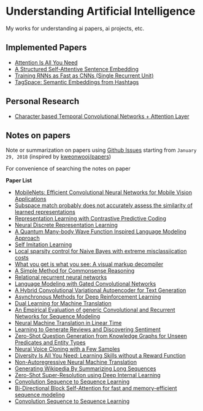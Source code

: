 # Understanding Artificial Intelligence

My works for understanding ai papers, ai projects, etc.

## Implemented Papers

- [Attention Is All You Need](https://github.com/flrngel/Transformer-tensorflow)
- [A Structured Self-Attentive Sentence Embedding](https://github.com/flrngel/Self-Attentive-tensorflow)
- [Training RNNs as Fast as CNNs (Single Recurrent Unit)](https://github.com/flrngel/sru-tensorflow)
- [TagSpace: Semantic Embeddings from Hashtags](https://github.com/flrngel/TagSpace-tensorflow)

## Personal Research

- [Character based Temporal Convolutional Networks + Attention Layer](https://github.com/flrngel/TCN-with-attention)

## Notes on papers

Note or summarization on papers using [Github Issues](https://github.com/flrngel/understanding-ai/issues?utf8=%E2%9C%93&q=is%3Aissue+is%3Aopen+sort%3Acreated-desc) starting from `January 29, 2018`
(inspired by [kweonwooj/papers](https://github.com/kweonwooj/papers))

For convenience of searching the notes on paper

**Paper List**

- [MobileNets: Efficient Convolutional Neural Networks for Mobile Vision Applications](https://github.com/flrngel/understanding-ai/issues/26)
- [Subspace match probably does not accurately assess the similarity of learned representations](https://github.com/flrngel/understanding-ai/issues/25)
- [Representation Learning with Contrastive Predictive Coding](https://github.com/flrngel/understanding-ai/issues/24)
- [Neural Discrete Representation Learning](https://github.com/flrngel/understanding-ai/issues/23)
- [A Quantum Many-body Wave Function Inspired Language Modeling Approach](https://github.com/flrngel/understanding-ai/issues/22)
- [Self Imitation Learning](https://github.com/flrngel/understanding-ai/issues/21)
- [Local sparsity control for Naive Bayes with extreme misclassiication costs](https://github.com/flrngel/understanding-ai/issues/20)
- [What you get is what you see: A visual markup decompiler](https://github.com/flrngel/understanding-ai/issues/19)
- [A Simple Method for Commonsense Reasoning](https://github.com/flrngel/understanding-ai/issues/18)
- [Relational recurrent neural networks](https://github.com/flrngel/understanding-ai/issues/17)
- [Language Modeling with Gated Convolutional Networks](https://github.com/flrngel/understanding-ai/issues/16)
- [A Hybrid Convolutional Variational Autoencoder for Text Generation](https://github.com/flrngel/understanding-ai/issues/15)
- [Asynchronous Methods for Deep Reinforcement Learning](https://github.com/flrngel/understanding-ai/issues/14)
- [Dual Learning for Machine Translation](https://github.com/flrngel/understanding-ai/issues/13)
- [An Empirical Evaluation of generic Convolutional and Recurrent Networks for Sequence Modeling](https://github.com/flrngel/understanding-ai/issues/12)
- [Neural Machine Translation in Linear Time](https://github.com/flrngel/understanding-ai/issues/11)
- [Learning to Generate Reviews and Discovering Sentiment](https://github.com/flrngel/understanding-ai/issues/10)
- [Zero-Shot Question Generation from Knowledge Graphs for Unseen Predicates and Entity Types](https://github.com/flrngel/understanding-ai/issues/9)
- [Neural Voice Cloning with a Few Samples](https://github.com/flrngel/understanding-ai/issues/8)
- [Diversity Is All You Need: Learning Skills without a Reward Function](https://github.com/flrngel/understanding-ai/issues/7)
- [Non-Autoregressive Neural Machine Translation](https://github.com/flrngel/understanding-ai/issues/6)
- [Generating Wikipedia By Summarizing Long Sequences](https://github.com/flrngel/understanding-ai/issues/5)
- [Zero-Shot Super-Resolution using Deep Internal Learning](https://github.com/flrngel/understanding-ai/issues/4)
- [Convolution Sequence to Sequence Learning](https://github.com/flrngel/understanding-ai/issues/3)
- [Bi-Directional Block Self-Attention for fast and memory-efficient sequence modeling](https://github.com/flrngel/understanding-ai/issues/2)
- [Convolution Sequence to Sequence Learning](https://github.com/flrngel/understanding-ai/issues/1)
